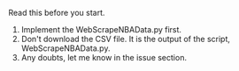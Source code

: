 Read this before you start.

1. Implement the WebScrapeNBAData.py first.
2. Don't download the CSV file. It is the output of the script, WebScrapeNBAData.py. 
3. Any doubts, let me know in the issue section. 
